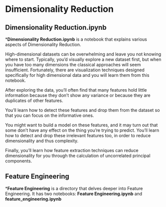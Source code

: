 # Dimensionality Reduction

## Dimensionality Reduction.ipynb

***Dimensionality Reduction.ipynb** is a notebook that explains various aspects of Dimensionality Reduction.

High-dimensional datasets can be overwhelming and leave you not knowing where to start. 
Typically, you’d visually explore a new dataset first, but when you have too many dimensions the classical approaches will seem insufficient. 
Fortunately, there are visualization techniques designed specifically for high dimensional data and you will learn them from this notebook. 

After exploring the data, you’ll often find that many features hold little information because they don’t show any variance or because they are duplicates of other features.

You’ll learn how to detect these features and drop them from the dataset so that you can focus on the informative ones. 

You might want to build a model on these features, and it may turn out that some don’t have any effect on the thing you’re trying to predict. 
You’ll learn how to detect and drop these irrelevant features too, in order to reduce dimensionality and thus complexity. 

Finally, you’ll learn how feature extraction techniques can reduce dimensionality for you through the calculation of uncorrelated principal components.

## Feature Engineering

***Feature Engineering** is a directory that delves deeper into Feature Engineering. It has two notebooks: **Feature Engineering.ipynb** and **feature_engineering.ipynb**
